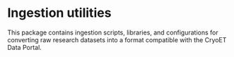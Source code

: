 # Ingestion utilities

This package contains ingestion scripts, libraries, and configurations for converting raw research datasets into a format compatible with the CryoET Data Portal.

